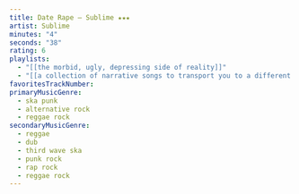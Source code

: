 ```yaml
---
title: Date Rape — Sublime ★★★
artist: Sublime
minutes: "4"
seconds: "38"
rating: 6
playlists:
  - "[[the morbid, ugly, depressing side of reality]]"
  - "[[a collection of narrative songs to transport you to a different world]]"
favoritesTrackNumber:
primaryMusicGenre:
  - ska punk
  - alternative rock
  - reggae rock
secondaryMusicGenre:
  - reggae
  - dub
  - third wave ska
  - punk rock
  - rap rock
  - reggae rock
---
```


